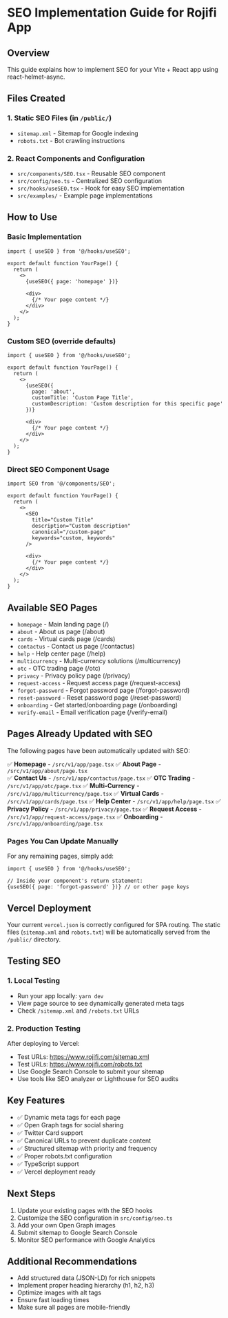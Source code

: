 # SEO Implementation Guide for Rojifi App

## Overview
This guide explains how to implement SEO for your Vite + React app using react-helmet-async.

## Files Created

### 1. Static SEO Files (in `/public/`)
- `sitemap.xml` - Sitemap for Google indexing
- `robots.txt` - Bot crawling instructions

### 2. React Components and Configuration
- `src/components/SEO.tsx` - Reusable SEO component
- `src/config/seo.ts` - Centralized SEO configuration
- `src/hooks/useSEO.tsx` - Hook for easy SEO implementation
- `src/examples/` - Example page implementations

## How to Use

### Basic Implementation
```tsx
import { useSEO } from '@/hooks/useSEO';

export default function YourPage() {
  return (
    <>
      {useSEO({ page: 'homepage' })}
      
      <div>
        {/* Your page content */}
      </div>
    </>
  );
}
```

### Custom SEO (override defaults)
```tsx
import { useSEO } from '@/hooks/useSEO';

export default function YourPage() {
  return (
    <>
      {useSEO({ 
        page: 'about',
        customTitle: 'Custom Page Title',
        customDescription: 'Custom description for this specific page'
      })}
      
      <div>
        {/* Your page content */}
      </div>
    </>
  );
}
```

### Direct SEO Component Usage
```tsx
import SEO from '@/components/SEO';

export default function YourPage() {
  return (
    <>
      <SEO
        title="Custom Title"
        description="Custom description"
        canonical="/custom-page"
        keywords="custom, keywords"
      />
      
      <div>
        {/* Your page content */}
      </div>
    </>
  );
}
```

## Available SEO Pages
- `homepage` - Main landing page (/)
- `about` - About us page (/about)
- `cards` - Virtual cards page (/cards)
- `contactus` - Contact us page (/contactus)
- `help` - Help center page (/help)
- `multicurrency` - Multi-currency solutions (/multicurrency)
- `otc` - OTC trading page (/otc)
- `privacy` - Privacy policy page (/privacy)
- `request-access` - Request access page (/request-access)
- `forgot-password` - Forgot password page (/forgot-password)
- `reset-password` - Reset password page (/reset-password)
- `onboarding` - Get started/onboarding page (/onboarding)
- `verify-email` - Email verification page (/verify-email)

## Pages Already Updated with SEO

The following pages have been automatically updated with SEO:

✅ **Homepage** - `/src/v1/app/page.tsx`
✅ **About Page** - `/src/v1/app/about/page.tsx`  
✅ **Contact Us** - `/src/v1/app/contactus/page.tsx`
✅ **OTC Trading** - `/src/v1/app/otc/page.tsx`
✅ **Multi-Currency** - `/src/v1/app/multicurrency/page.tsx`
✅ **Virtual Cards** - `/src/v1/app/cards/page.tsx`
✅ **Help Center** - `/src/v1/app/help/page.tsx`
✅ **Privacy Policy** - `/src/v1/app/privacy/page.tsx`
✅ **Request Access** - `/src/v1/app/request-access/page.tsx`
✅ **Onboarding** - `/src/v1/app/onboarding/page.tsx`

### Pages You Can Update Manually
For any remaining pages, simply add:
```tsx
import { useSEO } from '@/hooks/useSEO';

// Inside your component's return statement:
{useSEO({ page: 'forgot-password' })} // or other page keys
```

## Vercel Deployment
Your current `vercel.json` is correctly configured for SPA routing. The static files (`sitemap.xml` and `robots.txt`) will be automatically served from the `/public/` directory.

## Testing SEO

### 1. Local Testing
- Run your app locally: `yarn dev`
- View page source to see dynamically generated meta tags
- Check `/sitemap.xml` and `/robots.txt` URLs

### 2. Production Testing
After deploying to Vercel:
- Test URLs: https://www.rojifi.com/sitemap.xml
- Test URLs: https://www.rojifi.com/robots.txt
- Use Google Search Console to submit your sitemap
- Use tools like SEO analyzer or Lighthouse for SEO audits

## Key Features
- ✅ Dynamic meta tags for each page
- ✅ Open Graph tags for social sharing
- ✅ Twitter Card support
- ✅ Canonical URLs to prevent duplicate content
- ✅ Structured sitemap with priority and frequency
- ✅ Proper robots.txt configuration
- ✅ TypeScript support
- ✅ Vercel deployment ready

## Next Steps
1. Update your existing pages with the SEO hooks
2. Customize the SEO configuration in `src/config/seo.ts`
3. Add your own Open Graph images
4. Submit sitemap to Google Search Console
5. Monitor SEO performance with Google Analytics

## Additional Recommendations
- Add structured data (JSON-LD) for rich snippets
- Implement proper heading hierarchy (h1, h2, h3)
- Optimize images with alt tags
- Ensure fast loading times
- Make sure all pages are mobile-friendly
